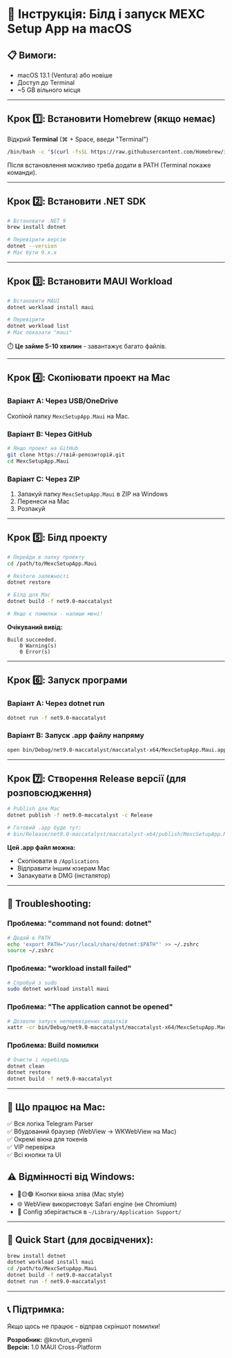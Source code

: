 # 🍎 Інструкція: Білд і запуск MEXC Setup App на macOS

## 📋 Вимоги:
- macOS 13.1 (Ventura) або новіше
- Доступ до Terminal
- ~5 GB вільного місця

---

## Крок 1️⃣: Встановити Homebrew (якщо немає)

Відкрий **Terminal** (⌘ + Space, введи "Terminal")

```bash
/bin/bash -c "$(curl -fsSL https://raw.githubusercontent.com/Homebrew/install/HEAD/install.sh)"
```

Після встановлення можливо треба додати в PATH (Terminal покаже команди).

---

## Крок 2️⃣: Встановити .NET SDK

```bash
# Встановити .NET 9
brew install dotnet

# Перевірити версію
dotnet --version
# Має бути 9.x.x
```

---

## Крок 3️⃣: Встановити MAUI Workload

```bash
# Встановити MAUI
dotnet workload install maui

# Перевірити
dotnet workload list
# Має показати "maui"
```

⏱️ **Це займе 5-10 хвилин** - завантажує багато файлів.

---

## Крок 4️⃣: Скопіювати проект на Mac

### Варіант A: Через USB/OneDrive
Скопіюй папку `MexcSetupApp.Maui` на Mac.

### Варіант B: Через GitHub
```bash
# Якщо проект на GitHub
git clone https://твій-репозиторій.git
cd MexcSetupApp.Maui
```

### Варіант C: Через ZIP
1. Запакуй папку `MexcSetupApp.Maui` в ZIP на Windows
2. Перенеси на Mac
3. Розпакуй

---

## Крок 5️⃣: Білд проекту

```bash
# Перейди в папку проекту
cd /path/to/MexcSetupApp.Maui

# Restore залежності
dotnet restore

# Білд для Mac
dotnet build -f net9.0-maccatalyst

# Якщо є помилки - напиши мені!
```

**Очікуваний вивід:**
```
Build succeeded.
    0 Warning(s)
    0 Error(s)
```

---

## Крок 6️⃣: Запуск програми

### Варіант A: Через dotnet run
```bash
dotnet run -f net9.0-maccatalyst
```

### Варіант B: Запуск .app файлу напряму
```bash
open bin/Debug/net9.0-maccatalyst/maccatalyst-x64/MexcSetupApp.Maui.app
```

---

## Крок 7️⃣: Створення Release версії (для розповсюдження)

```bash
# Publish для Mac
dotnet publish -f net9.0-maccatalyst -c Release

# Готовий .app буде тут:
# bin/Release/net9.0-maccatalyst/maccatalyst-x64/publish/MexcSetupApp.Maui.app
```

**Цей .app файл можна:**
- Скопіювати в `/Applications`
- Відправити іншим юзерам Mac
- Запакувати в DMG (інсталятор)

---

## 🔧 Troubleshooting:

### Проблема: "command not found: dotnet"
```bash
# Додай в PATH
echo 'export PATH="/usr/local/share/dotnet:$PATH"' >> ~/.zshrc
source ~/.zshrc
```

### Проблема: "workload install failed"
```bash
# Спробуй з sudo
sudo dotnet workload install maui
```

### Проблема: "The application cannot be opened"
```bash
# Дозволи запуск неперевірених додатків
xattr -cr bin/Debug/net9.0-maccatalyst/maccatalyst-x64/MexcSetupApp.Maui.app
```

### Проблема: Build помилки
```bash
# Очисти і перебілдь
dotnet clean
dotnet restore
dotnet build -f net9.0-maccatalyst
```

---

## 📱 Що працює на Mac:

✅ Вся логіка Telegram Parser  
✅ Вбудований браузер (WebView → WKWebView на Mac)  
✅ Окремі вікна для токенів  
✅ VIP перевірка  
✅ Всі кнопки та UI  

## ⚠️ Відмінності від Windows:

- 🔴🟡🟢 Кнопки вікна зліва (Mac style)
- 🌐 WebView використовує Safari engine (не Chromium)
- 📁 Config зберігається в `~/Library/Application Support/`

---

## 🚀 Quick Start (для досвідчених):

```bash
brew install dotnet
dotnet workload install maui
cd /path/to/MexcSetupApp.Maui
dotnet build -f net9.0-maccatalyst
dotnet run -f net9.0-maccatalyst
```

---

## 📞 Підтримка:

Якщо щось не працює - відправ скріншот помилки!

**Розробник:** @kovtun_evgenii  
**Версія:** 1.0 MAUI Cross-Platform





